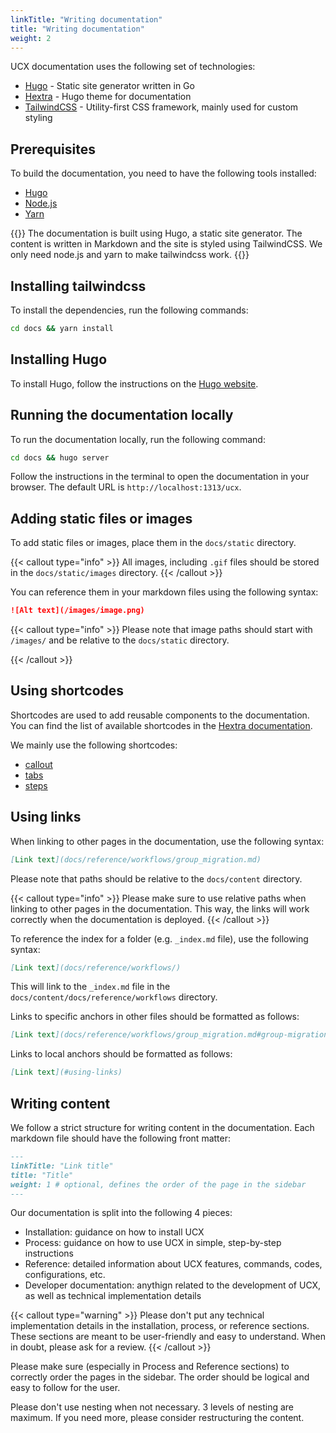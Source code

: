 ```yaml
---
linkTitle: "Writing documentation"
title: "Writing documentation"
weight: 2
---
```


UCX documentation uses the following set of technologies:

- [Hugo](https://gohugo.io/) - Static site generator written in Go
- [Hextra](https://imfing.github.io/hextra/) - Hugo theme for documentation
- [TailwindCSS](https://tailwindcss.com/) - Utility-first CSS framework, mainly used for custom styling


## Prerequisites

To build the documentation, you need to have the following tools installed:
- [Hugo](https://gohugo.io/getting-started/installing/)
- [Node.js](https://nodejs.org/en/download/)
- [Yarn](https://classic.yarnpkg.com/en/docs/install/)

{{<callout type="info">}}
The documentation is built using Hugo, a static site generator. The content is written in Markdown and the site is styled using TailwindCSS. We only need node.js and yarn to make tailwindcss work.
{{</callout>}}

## Installing tailwindcss

To install the dependencies, run the following commands:

```bash
cd docs && yarn install
```

## Installing Hugo

To install Hugo, follow the instructions on the [Hugo website](https://gohugo.io/getting-started/installing/).

## Running the documentation locally

To run the documentation locally, run the following command:

```bash
cd docs && hugo server
```

Follow the instructions in the terminal to open the documentation in your browser. The default URL is `http://localhost:1313/ucx`.

## Adding static files or images

To add static files or images, place them in the `docs/static` directory. 

{{< callout type="info" >}}
All images, including `.gif` files should be stored in the `docs/static/images` directory.
{{< /callout >}}

You can reference them in your markdown files using the following syntax:

```markdown
![Alt text](/images/image.png)
```

{{< callout type="info" >}}
Please note that image paths should start with `/images/` and be relative to the `docs/static` directory.

{{< /callout >}}

## Using shortcodes

Shortcodes are used to add reusable components to the documentation. You can find the list of available shortcodes in the [Hextra documentation](https://imfing.github.io/hextra/docs/guide/shortcodes/).

We mainly use the following shortcodes:
- [callout](https://imfing.github.io/hextra/docs/guide/shortcodes/callout/)
- [tabs](https://imfing.github.io/hextra/docs/guide/shortcodes/tabs/)
- [steps](https://imfing.github.io/hextra/docs/guide/shortcodes/steps/)


## Using links

When linking to other pages in the documentation, use the following syntax:

```markdown
[Link text](docs/reference/workflows/group_migration.md)
```

Please note that paths should be relative to the `docs/content` directory.

{{< callout type="info" >}}
Please make sure to use relative paths when linking to other pages in the documentation. This way, the links will work correctly when the documentation is deployed.
{{< /callout >}}

To reference the index for a folder (e.g. `_index.md` file), use the following syntax:

```markdown
[Link text](docs/reference/workflows/)
```

This will link to the `_index.md` file in the `docs/content/docs/reference/workflows` directory.

Links to specific anchors in other files should be formatted as follows:

```markdown
[Link text](docs/reference/workflows/group_migration.md#group-migration-workflow)
```

Links to local anchors should be formatted as follows:

```markdown
[Link text](#using-links)
```



## Writing content

We follow a strict structure for writing content in the documentation. Each markdown file should have the following front matter:

```markdown
---
linkTitle: "Link title"
title: "Title"
weight: 1 # optional, defines the order of the page in the sidebar
---
```

Our documentation is split into the following 4 pieces:

- Installation: guidance on how to install UCX
- Process: guidance on how to use UCX in simple, step-by-step instructions
- Reference: detailed information about UCX features, commands, codes, configurations, etc.
- Developer documentation: anythign related to the development of UCX, as well as technical implementation details


{{< callout type="warning" >}}
Please don't put any technical implementation details in the installation, process, or reference sections. These sections are meant to be user-friendly and easy to understand.
When in doubt, please ask for a review.
{{< /callout >}}

Please make sure (especially in Process and Reference sections) to correctly order the pages in the sidebar. The order should be logical and easy to follow for the user.

Please don't use nesting when not necessary. 3 levels of nesting are maximum. If you need more, please consider restructuring the content.

